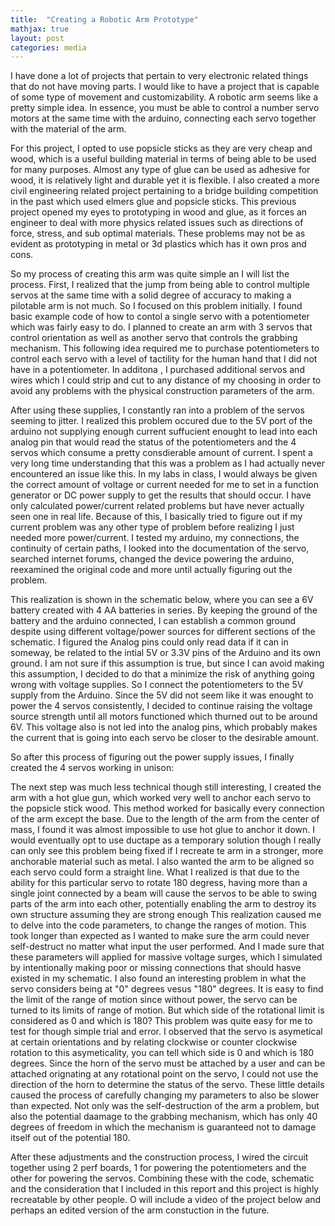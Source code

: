 ```yaml
---
title:  "Creating a Robotic Arm Prototype"
mathjax: true
layout: post
categories: media
---
```



I have done a lot of projects that pertain to very electronic related things that do not have moving parts. I would like to have a project
that is capable of some type of movement and customizability. A robotic arm seems like a pretty simple idea. In essence, you must be able to control
a number servo motors at the same time with the arduino, connecting each servo together with the material of the arm. 


For this project, I opted to use popsicle sticks as they
are very cheap and wood, which is a useful building material in terms of being able to be used for many purposes. Almost any type of glue can be used as adhesive for wood, it is relatively light and
durable yet it is flexible. I also created a more civil engineering related project pertaining to a bridge building competition in the past which used elmers glue and popsicle sticks. This previous project opened my eyes to prototyping in wood and glue,
as it forces an engineer to deal with more physics related issues such as directions of force, stress, and sub optimal materials. These problems may not be as evident as prototyping in metal or 3d plastics which has it own pros and cons.

So my process of creating this arm was quite simple an I will list the process. First, I realized that the jump from being able to control multiple servos at the same time with
a solid degree of accuracy to making a pilotable arm is not much. So I focused on this problem initially. I found basic example code of how to contol a single servo with a potentiometer which was fairly easy to do. I planned to create an arm with 3 servos that control orientation as well as another servo
that controls the grabbing mechanism. This following idea required me to purchase potentiometers to control each servo with a level of tactility for the human hand that I did not have in a potentiometer. In additona
, I purchased additional servos and wires which I could strip and cut to any distance of my choosing in order to avoid any problems with the physical construction parameters of the arm.

After using these supplies, I constantly ran into a problem of the servos seeming to jitter. I realized this problem occured due to the 5V port of the arduino not supplying enough current suffucient enought to lead into each
analog pin that would read the status of the potentiometers and the 4 servos which consume a pretty consdierable amount of current. I spent a very long time understanding that this was a problem as I had actually never encountered an issue like this.
In my labs in class, I would always be given the correct amount of voltage or current needed for me to set in a function generator or DC power supply to get the results that should occur. I have only calculated power/current related problems but have never actually seen one in real life. Because of this,
I basically tried to figure out if my current problem was any other type of problem before realizing I just needed more power/current. I tested my arduino, my connections, the continuity of certain paths, I looked into the documentation of the servo, searched internet forums, changed the device powering the arduino, reexamined the original code and more until actually figuring out the problem.

This realization is shown in the schematic below, where you can see a 6V battery created with 4 AA batteries in series. By keeping the ground of the battery and the arduino connected, I can establish a common ground despite using different voltage/power sources for different sections of the schematic.
I figured the Analog pins could only read data if it can in someway, be related to the intial 5V or 3.3V pins of the Arduino and its own ground. I am not sure if this assumption is true,
but since I can avoid making this assumption, I decided to do that a minimize the risk of anything going wrong with voltage supplies. So I connect the potentiometers to the 5V supply from the Arduino. Since the 5V did not seem like it was enought to power the 4 servos consistently, I decided to continue raising the voltage source strength until all motors functioned which thurned out to be around 6V.
This voltage also is not led into the analog pins, which probably makes the current that is going into each servo be closer to the desirable amount.

So after this process of figuring out the power supply issues, I finally created the 4 servos working in unison:

The next step was much less technical though still interesting, I created the arm with a hot glue gun, which worked very well to anchor each servo to the popsicle stick wood. This method worked for basically every connection of the arm except the base. Due to the length of the arm from the center of mass, 
I found it was almost impossible to use hot glue to anchor it down. I would eventually opt to use ductape as a temporary solution though I really can only see this problem being fixed if I recreate te arm in a stronger, more anchorable material such as metal. I also wanted the arm to
be aligned so each servo could form a straight line. What I realized is that due to the ability for this particular servo to rotate 180 degress, having more than a single joint connected by a beam will cause the servos to be able to swing parts of the arm into each other, potentially enabling the arm to destroy its own structure assuming they are strong enough
This realization caused me to delve into the code parameters, to change the ranges of motion. This took longer than expected as I wanted to make sure the arm could never self-destruct no matter what input the user performed. And I made sure that these parameters will applied for massive voltage surges, which I simulated by 
intentionally making poor or missing connections that should hasve existed in my schematic. I also found an interesting problem in what the servo considers being at "0" degrees vesus "180" degrees. It is easy to find the limit of the range of motion since without power, the servo can be turned to its limits of range of motion.
But which side of the rotational limit is considered as 0 and which is 180? This problem was quite easy for me to test for though simple trial and error. I observed that the servo is asymetical at certain orientations and by relating clockwise or counter clockwise rotation to this asymeticality, you can tell which side is 0 and which is 180 degrees. Since the horn of the servo must be attached by a user and can be attached orignating at any rotational point on the servo, I could not use the direction of the horn
to determine the status of the servo. These little details caused the process of carefully changing my parameters to also be slower than expected. Not only was the self-destruction of the arm a problem, but also the potential daamage to the grabbing mechanism, which has only 40 degrees
of freedom in which the mechanism is guaranteed not to damage itself out of the potential 180.

After these adjustments and the construction process, I wired the circuit together using 2 perf boards, 1 for powering the potentiometers and the other for powering the servos. Combining these with the code, schematic and the consideration that I included in this report and this project is highly recreatable by other people.
O will include a video of the project below and perhaps an edited version of the arm constuction in the future.
